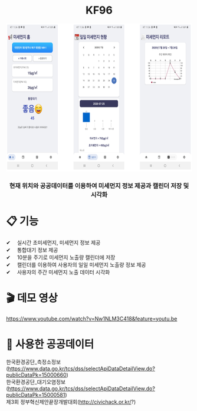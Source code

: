<h1 align="center">
  KF96
</h1>

<p align="center"> <img src="./readme/Application_Image.PNG" width="700" height="400" /> </p>
<h3 align="center"> 현재 위치와 공공데이터를 이용하여 미세먼지 정보 제공과 캘린더 저장 및 시각화</h3>

# 📋 기능
✔ 　실시간 초미세먼지, 미세먼지 정보 제공    
✔ 　통합대기 정보 제공  
✔ 　10분을 주기로 미세먼지 노출량 캘린더에 저장  
✔ 　캘린더를 이용하여 사용자의 일일 미세먼지 노출량 정보 제공  
✔ 　사용자의 주간 미세먼지 노출 데이터 시각화  

# 🎬 데모 영상
https://www.youtube.com/watch?v=Nw1NLM3C418&feature=youtu.be

# 🚀 사용한 공공데이터  
한국환경공단_측정소정보 (https://www.data.go.kr/tcs/dss/selectApiDataDetailView.do?publicDataPk=15000660)  
한국환경공단_대기오염정보 (https://www.data.go.kr/tcs/dss/selectApiDataDetailView.do?publicDataPk=15000581)  
제3회 정부혁신제안끝장개발대회(http://civichack.or.kr/?)
  
